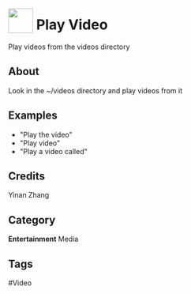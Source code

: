 # <img src="https://raw.githack.com/FortAwesome/Font-Awesome/master/svgs/solid/robot.svg" card_color="#22A7F0" width="50" height="50" style="vertical-align:bottom"/> Play Video
Play videos from the videos directory

## About
Look in the ~/videos directory and play videos from it

## Examples
* "Play the video"
* "Play video"
* "Play a video called"

## Credits
Yinan Zhang

## Category
**Entertainment**
Media

## Tags
#Video

